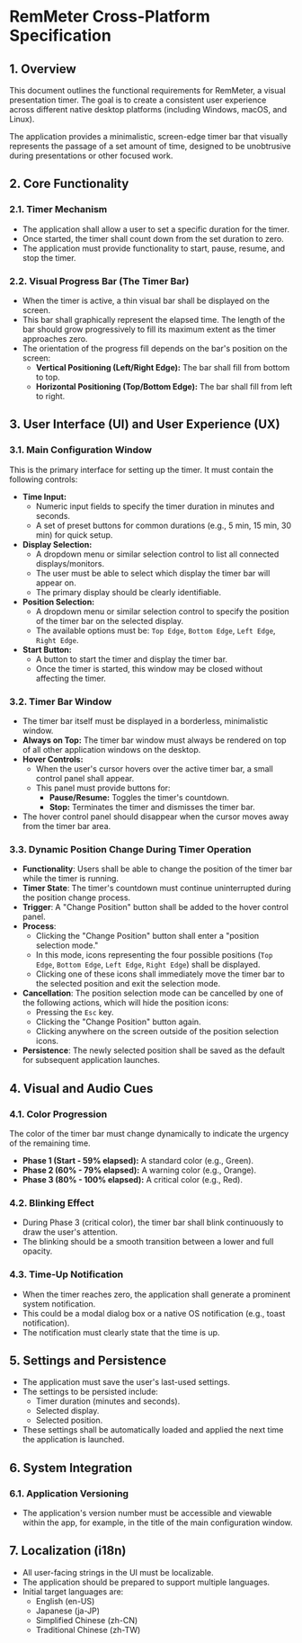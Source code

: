 # RemMeter Cross-Platform Specification

## 1. Overview

This document outlines the functional requirements for RemMeter, a visual presentation timer. The goal is to create a consistent user experience across different native desktop platforms (including Windows, macOS, and Linux).

The application provides a minimalistic, screen-edge timer bar that visually represents the passage of a set amount of time, designed to be unobtrusive during presentations or other focused work.

## 2. Core Functionality

### 2.1. Timer Mechanism

- The application shall allow a user to set a specific duration for the timer.
- Once started, the timer shall count down from the set duration to zero.
- The application must provide functionality to start, pause, resume, and stop the timer.

### 2.2. Visual Progress Bar (The Timer Bar)

- When the timer is active, a thin visual bar shall be displayed on the screen.
- This bar shall graphically represent the elapsed time. The length of the bar should grow progressively to fill its maximum extent as the timer approaches zero.
- The orientation of the progress fill depends on the bar's position on the screen:
    - **Vertical Positioning (Left/Right Edge):** The bar shall fill from bottom to top.
    - **Horizontal Positioning (Top/Bottom Edge):** The bar shall fill from left to right.

## 3. User Interface (UI) and User Experience (UX)

### 3.1. Main Configuration Window

This is the primary interface for setting up the timer. It must contain the following controls:

- **Time Input:**
    - Numeric input fields to specify the timer duration in minutes and seconds.
    - A set of preset buttons for common durations (e.g., 5 min, 15 min, 30 min) for quick setup.
- **Display Selection:**
    - A dropdown menu or similar selection control to list all connected displays/monitors.
    - The user must be able to select which display the timer bar will appear on.
    - The primary display should be clearly identifiable.
- **Position Selection:**
    - A dropdown menu or similar selection control to specify the position of the timer bar on the selected display.
    - The available options must be: `Top Edge`, `Bottom Edge`, `Left Edge`, `Right Edge`.
- **Start Button:**
    - A button to start the timer and display the timer bar.
    - Once the timer is started, this window may be closed without affecting the timer.

### 3.2. Timer Bar Window

- The timer bar itself must be displayed in a borderless, minimalistic window.
- **Always on Top:** The timer bar window must always be rendered on top of all other application windows on the desktop.
- **Hover Controls:**
    - When the user's cursor hovers over the active timer bar, a small control panel shall appear.
    - This panel must provide buttons for:
        - **Pause/Resume:** Toggles the timer's countdown.
        - **Stop:** Terminates the timer and dismisses the timer bar.
- The hover control panel should disappear when the cursor moves away from the timer bar area.

### 3.3. Dynamic Position Change During Timer Operation

- **Functionality**: Users shall be able to change the position of the timer bar while the timer is running.
- **Timer State**: The timer's countdown must continue uninterrupted during the position change process.
- **Trigger**: A "Change Position" button shall be added to the hover control panel.
- **Process**:
    - Clicking the "Change Position" button shall enter a "position selection mode."
    - In this mode, icons representing the four possible positions (`Top Edge`, `Bottom Edge`, `Left Edge`, `Right Edge`) shall be displayed.
    - Clicking one of these icons shall immediately move the timer bar to the selected position and exit the selection mode.
- **Cancellation**: The position selection mode can be cancelled by one of the following actions, which will hide the position icons:
    - Pressing the `Esc` key.
    - Clicking the "Change Position" button again.
    - Clicking anywhere on the screen outside of the position selection icons.
- **Persistence**: The newly selected position shall be saved as the default for subsequent application launches.

## 4. Visual and Audio Cues

### 4.1. Color Progression

The color of the timer bar must change dynamically to indicate the urgency of the remaining time.

- **Phase 1 (Start - 59% elapsed):** A standard color (e.g., Green).
- **Phase 2 (60% - 79% elapsed):** A warning color (e.g., Orange).
- **Phase 3 (80% - 100% elapsed):** A critical color (e.g., Red).

### 4.2. Blinking Effect

- During Phase 3 (critical color), the timer bar shall blink continuously to draw the user's attention.
- The blinking should be a smooth transition between a lower and full opacity.

### 4.3. Time-Up Notification

- When the timer reaches zero, the application shall generate a prominent system notification.
- This could be a modal dialog box or a native OS notification (e.g., toast notification).
- The notification must clearly state that the time is up.

## 5. Settings and Persistence

- The application must save the user's last-used settings.
- The settings to be persisted include:
    - Timer duration (minutes and seconds).
    - Selected display.
    - Selected position.
- These settings shall be automatically loaded and applied the next time the application is launched.

## 6. System Integration

### 6.1. Application Versioning
- The application's version number must be accessible and viewable within the app, for example, in the title of the main configuration window.

## 7. Localization (i18n)

- All user-facing strings in the UI must be localizable.
- The application should be prepared to support multiple languages.
- Initial target languages are:
    - English (en-US)
    - Japanese (ja-JP)
    - Simplified Chinese (zh-CN)
    - Traditional Chinese (zh-TW) 